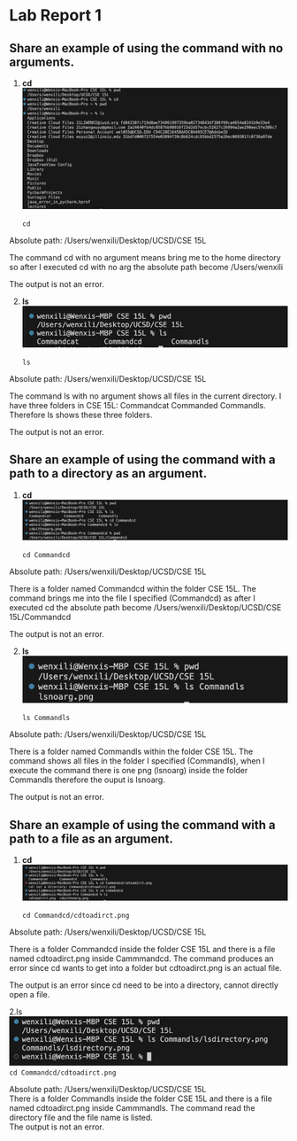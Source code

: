 # Lab Report 1
## Share an example of using the command with no arguments.
  1. __cd__
      ![Image](cdwithnoarg.png)  
     
     `cd`
     
  Absolute path: /Users/wenxili/Desktop/UCSD/CSE 15L
     
  The command cd with no argument means bring me to the home directory so after I executed cd with no arg the absolute path become /Users/wenxili
     
  The output is not an error.

  2. __ls__
      ![Image](lsnoarg.png)  
      
     `ls`  
     
  Absolute path: /Users/wenxili/Desktop/UCSD/CSE 15L  
     
  The command ls with no argument shows all files in the current directory. I have three folders in CSE 15L: Commandcat Commanded Commandls. Therefore ls shows these three folders.  
     
  The output is not an error.  
  
## Share an example of using the command with a path to a directory as an argument.  
  1. __cd__
      ![Image](cdtoadirct.png)  
     
      `cd Commandcd`  
     
  Absolute path: /Users/wenxili/Desktop/UCSD/CSE 15L  
     
  There is a folder named Commandcd within the folder CSE 15L. The command brings me into the file I specified (Commandcd) as after I executed cd the absolute path become /Users/wenxili/Desktop/UCSD/CSE 15L/Commandcd  
     
  The output is not an error.  
  
  2. __ls__
      ![Image](lsdirectory.png)  
     
     `ls Commandls`  
     
  Absolute path: /Users/wenxili/Desktop/UCSD/CSE 15L  
     
  There is a folder named Commandls within the folder CSE 15L. The command shows all files in the folder I specified (Commandls), when I execute the command there is one png (lsnoarg) inside the folder Commandls therefore the ouput is lsnoarg.  
     
  The output is not an error.  
     

## Share an example of using the command with a path to a file as an argument.
  1. __cd__
     ![Image](cdtoafile.png)  
     
     `cd Commandcd/cdtoadirct.png`  
     
  Absolute path: /Users/wenxili/Desktop/UCSD/CSE 15L  
     
  There is a folder Commandcd inside the folder CSE 15L and there is a file named cdtoadirct.png inside Cammmandcd. The command produces an error since cd wants to get into a folder but cdtoadirct.png is an actual file.  
     
  The output is an error since cd need to be into a directory, cannot directly open a file.  

  2.ls
      ![Image](lsfile.png)  
      `cd Commandcd/cdtoadirct.png`  
      
  Absolute path: /Users/wenxili/Desktop/UCSD/CSE 15L  
  There is a folder Commandls inside the folder CSE 15L and there is a file named cdtoadirct.png inside Cammmandls. The command read the directory file and the file name is listed.  
  The output is not an error.

